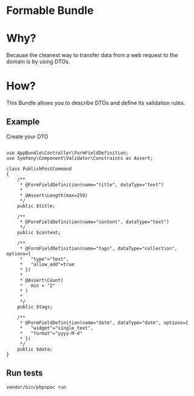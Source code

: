 # Formable Bundle

# Why?

Because the cleanest way to transfer data from a web request to the domain is by using DTOs.
 
# How?

This Bundle allows you to describe DTOs and define its validation rules. 

## Example

Create your DTO


```

use AppBundle\Controller\FormFieldDefinition;
use Symfony\Component\Validator\Constraints as Assert;

class PublishPostCommand
{
    /**
     * @FormFieldDefinition(name="title", dataType="text")
     *
     * @Assert\Length(max=250)
     */
    public $title;

    /**
     * @FormFieldDefinition(name="content", dataType="text")
     */
    public $content;

    /**
     * @FormFieldDefinition(name="tags", dataType="collection", options={
     *   "type"="text",
     *   "allow_add"=true
     * })
     *
     * @Assert\Count(
     *   min = "2"
     * )
     *
     */
    public $tags;

    /**
     * @FormFieldDefinition(name="date", dataType="date", options={
     *   "widget"="single_text",
     *   "format"="yyyy-M-d"
     * })
     */
    public $date;
}

```

## Run tests

`vendor/bin/phpspec run`